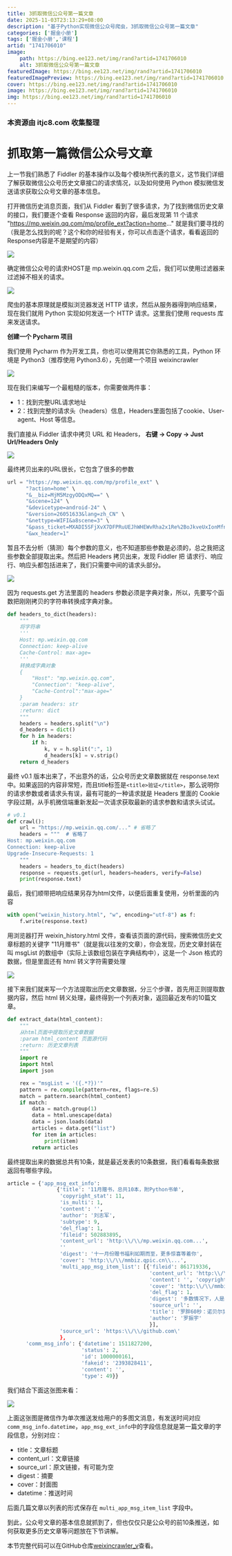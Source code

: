 ```yaml
---
title: 3抓取微信公众号第一篇文章
date: 2025-11-03T23:13:29+08:00
description: "基于Python实现微信公众号爬虫，3抓取微信公众号第一篇文章"
categories: ['掘金小册']
tags: ['掘金小册','课程']
artid: "1741706010"
image:
    path: https://bing.ee123.net/img/rand?artid=1741706010
    alt: 3抓取微信公众号第一篇文章
featuredImage: https://bing.ee123.net/img/rand?artid=1741706010
featuredImagePreview: https://bing.ee123.net/img/rand?artid=1741706010
cover: https://bing.ee123.net/img/rand?artid=1741706010
image: https://bing.ee123.net/img/rand?artid=1741706010
img: https://bing.ee123.net/img/rand?artid=1741706010
---
```


### 本资源由 itjc8.com 收集整理
# 抓取第一篇微信公众号文章

上一节我们熟悉了 Fiddler 的基本操作以及每个模块所代表的意义，这节我们详细了解获取微信公众号历史文章接口的请求情况，以及如何使用 Python 模拟微信发送请求获取公众号文章的基本信息。


打开微信历史消息页面，我们从 Fiddler 看到了很多请求，为了找到微信历史文章的接口，我们要逐个查看 Response 返回的内容，最后发现第 11 个请求 "https://mp.weixin.qq.com/mp/profile_ext?action=home..." 就是我们要寻找的（我是怎么找到的呢？这个和你的经验有关，你可以点击逐个请求，看看返回的Response内容是不是期望的内容）


![](https://user-gold-cdn.xitu.io/2017/12/21/160786568551ab61?w=993&h=552&f=png&s=106968)

确定微信公众号的请求HOST是 mp.weixin.qq.com 之后，我们可以使用过滤器来过滤掉不相关的请求。


![](https://user-gold-cdn.xitu.io/2017/12/21/1607865a1a5665bd?w=1075&h=392&f=png&s=53664)


爬虫的基本原理就是模拟浏览器发送 HTTP 请求，然后从服务器得到响应结果，现在我们就用 Python 实现如何发送一个 HTTP 请求。这里我们使用 requests 库来发送请求。




**创建一个 Pycharm 项目**

我们使用 Pycharm 作为开发工具，你也可以使用其它你熟悉的工具，Python 环境是 Python3（推荐使用 Python3.6），先创建一个项目 weixincrawler


![](https://user-gold-cdn.xitu.io/2017/12/21/1607865d62ac4cb1?w=653&h=293&f=png&s=24747)

现在我们来编写一个最粗糙的版本，你需要做两件事：

* 1：找到完整URL请求地址
* 2：找到完整的请求头（headers）信息，Headers里面包括了cookie、User-agent、Host 等信息。

我们直接从 Fiddler 请求中拷贝 URL 和 Headers， **右键 -> Copy -> Just Url/Headers Only**


![](https://user-gold-cdn.xitu.io/2017/12/21/16078660b4f52944?w=878&h=289&f=png&s=37508)

最终拷贝出来的URL很长，它包含了很多的参数

```python
url = "https://mp.weixin.qq.com/mp/profile_ext" \
      "?action=home" \
      "&__biz=MjM5MzgyODQxMQ==" \
      "&scene=124" \
      "&devicetype=android-24" \
      "&version=26051633&lang=zh_CN" \
      "&nettype=WIFI&a8scene=3" \
      "&pass_ticket=MXADI5SFjXvX7DFPRuUEJhWHEWvRha2x1Re%2BoJkveUxIonMfnxY1kM9cOPmm6JRx" \
      "&wx_header=1"
```
暂且不去分析（猜测）每个参数的意义，也不知道那些参数是必须的，总之我把这些参数全部提取出来。然后把 Headers 拷贝出来，发现 Fiddler 把 请求行、响应行、响应头都包括进来了，我们只需要中间的请求头部分。


![](https://user-gold-cdn.xitu.io/2017/12/21/1607866d6574c050?w=633&h=385&f=png&s=50880)

因为 requests.get 方法里面的 headers 参数必须是字典对象，所以，先要写个函数把刚刚拷贝的字符串转换成字典对象。

```python
def headers_to_dict(headers):
    """
    将字符串
    '''
    Host: mp.weixin.qq.com
    Connection: keep-alive
    Cache-Control: max-age=
    '''
    转换成字典对象
    {
        "Host": "mp.weixin.qq.com",
        "Connection": "keep-alive",
        "Cache-Control":"max-age="
    }
    :param headers: str
    :return: dict
    """
    headers = headers.split("\n")
    d_headers = dict()
    for h in headers:
        if h:
            k, v = h.split(":", 1)
            d_headers[k] = v.strip()
    return d_headers
```

最终 v0.1 版本出来了，不出意外的话，公众号历史文章数据就在 response.text 中。如果返回的内容非常短，而且title标签是`<title>验证</title>`，那么说明你的请求参数或者请求头有误，最有可能的一种请求就是 Headers 里面的 Cookie 字段过期，从手机微信端重新发起一次请求获取最新的请求参数和请求头试试。

```python
# v0.1
def crawl():
    url = "https://mp.weixin.qq.com/..." # 省略了
    headers = """  # 省略了
Host: mp.weixin.qq.com
Connection: keep-alive
Upgrade-Insecure-Requests: 1
    """
    headers = headers_to_dict(headers)
    response = requests.get(url, headers=headers, verify=False)
    print(response.text)
```

最后，我们顺带把响应结果另存为html文件，以便后面重复使用，分析里面的内容

```python
with open("weixin_history.html", "w", encoding="utf-8") as f:
    f.write(response.text)
```

用浏览器打开 weixin_history.html 文件，查看该页面的源代码，搜索微信历史文章标题的关键字 "11月赠书"（就是我以往发的文章），你会发现，历史文章封装在叫 msgList 的数组中（实际上该数组包装在字典结构中），这是一个 Json 格式的数据，但是里面还有 html 转义字符需要处理


![](https://user-gold-cdn.xitu.io/2017/12/21/160786716cba2f1d?w=690&h=324&f=png&s=26530)

接下来我们就来写一个方法提取出历史文章数据，分三个步骤，首先用正则提取数据内容，然后 html 转义处理，最终得到一个列表对象，返回最近发布的10篇文章。

```python
def extract_data(html_content):
    """
    从html页面中提取历史文章数据
    :param html_content 页面源代码
    :return: 历史文章列表
    """
    import re
    import html
    import json

    rex = "msgList = '({.*?})'"
    pattern = re.compile(pattern=rex, flags=re.S)
    match = pattern.search(html_content)
    if match:
        data = match.group(1)
        data = html.unescape(data)
        data = json.loads(data)
        articles = data.get("list")
        for item in articles:
            print(item)
        return articles
```

最终提取出来的数据总共有10条，就是最近发表的10条数据，我们看看每条数据返回有哪些字段。

```python
article = {'app_msg_ext_info': 
                {'title': '11月赠书，总共10本，附Python书单',
                 'copyright_stat': 11,
                 'is_multi': 1,
                 'content': '',
                 'author': '刘志军',
                 'subtype': 9,
                 'del_flag': 1,
                 'fileid': 502883895,
                 'content_url': 'http:\\/\\/mp.weixin.qq.com...',
                 ''
                 'digest': '十一月份赠书福利如期而至，更多惊喜等着你',
                 'cover': 'http:\\/\\/mmbiz.qpic.cn\\...',
                 'multi_app_msg_item_list': [{'fileid': 861719336,
                                              'content_url': 'http:\\/\\/mp.weixin.qq.com',
                                              'content': '', 'copyright_stat': 11,
                                              'cover': 'http:\\/\\/mmbiz.qpic.cn',
                                              'del_flag': 1,
                                              'digest': '多数情况下，人是种短视的动物',
                                              'source_url': '',
                                              'title': '罗胖60秒：诺贝尔奖设立时，为何会被骂？',
                                              'author': '罗振宇'
                                              }],
                 'source_url': 'https:\\/\\/github.com\'
                 },
      'comm_msg_info': {'datetime': 1511827200,
                        'status': 2,
                        'id': 1000000161,
                        'fakeid': '2393828411',
                        'content': '',
                        'type': 49}}
```
我们结合下面这张图来看：

![](https://user-gold-cdn.xitu.io/2017/12/29/1609e23c801d5770?w=400&h=599&f=png&s=271704)

上面这张图是微信作为单次推送发给用户的多图文消息，有发送时间对应`comm_msg_info.datetime`，`app_msg_ext_info`中的字段信息就是第一篇文章的字段信息，分别对应：

* title：文章标题
* content_url：文章链接
* source_url：原文链接，有可能为空
* digest：摘要
* cover：封面图
* datetime：推送时间

后面几篇文章以列表的形式保存在 `multi_app_msg_item_list` 字段中。

到此，公众号文章的基本信息就抓到了，但也仅仅只是公众号的前10条推送，如何获取更多历史文章等问题放在下节讲解。

本节完整代码可以在GitHub仓库[weixincrawler_v](https://github.com/pythonzhichan/weixincrawler/tree/v0.1)查看。
